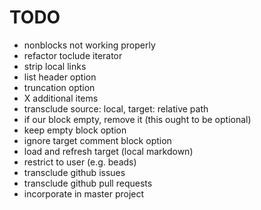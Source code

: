 TODO
====

-	nonblocks not working properly
-	refactor toclude iterator
-	strip local links
-	list header option
-	truncation option
-	X additional items
-	transclude source: local, target: relative path
-	if our block empty, remove it (this ought to be optional)
-	keep empty block option
-	ignore target comment block option
-	load and refresh target (local markdown)
-	restrict to user (e.g. beads)
-	transclude github issues
-	transclude github pull requests
-	incorporate in master project
